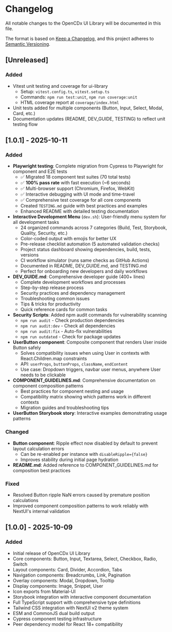 # Changelog

All notable changes to the OpenCDx UI Library will be documented in this file.

The format is based on [Keep a Changelog](https://keepachangelog.com/en/1.0.0/),
and this project adheres to [Semantic Versioning](https://semver.org/spec/v2.0.0.html).

## [Unreleased]

### Added
- Vitest unit testing and coverage for ui-library
  - Setup: `vitest.config.ts`, `vitest.setup.ts`
  - Commands: `npm run test:unit`, `npm run coverage:unit`
  - HTML coverage report at `coverage/index.html`
- Unit tests added for multiple components (Button, Input, Select, Modal, Card, etc.)
- Documentation updates (README, DEV_GUIDE, TESTING) to reflect unit testing flow

## [1.0.1] - 2025-10-11

### Added
- **Playwright testing**: Complete migration from Cypress to Playwright for component and E2E tests
  - ✅ Migrated 18 component test suites (70 total tests)
  - ✅ **100% pass rate** with fast execution (~6 seconds)
  - ✅ Multi-browser support (Chromium, Firefox, WebKit)
  - ✅ Interactive debugging with UI mode and time-travel
  - ✅ Comprehensive test coverage for all core components
  - Created `TESTING.md` guide with best practices and examples
  - Enhanced README with detailed testing documentation
- **Interactive Development Menu** (`dev.sh`): User-friendly menu system for all development tasks
  - 24 organized commands across 7 categories (Build, Test, Storybook, Quality, Security, etc.)
  - Color-coded output with emojis for better UX
  - Pre-release checklist automation (5 automated validation checks)
  - Project status dashboard showing dependencies, build, tests, versions
  - CI workflow simulator (runs same checks as GitHub Actions)
  - Documented in README, DEV_GUIDE.md, and TESTING.md
  - Perfect for onboarding new developers and daily workflows
- **DEV_GUIDE.md**: Comprehensive developer guide (400+ lines)
  - Complete development workflows and processes
  - Step-by-step release process
  - Security practices and dependency management
  - Troubleshooting common issues
  - Tips & tricks for productivity
  - Quick reference cards for common tasks
- **Security Scripts**: Added npm audit commands for vulnerability scanning
  - `npm run audit` - Check production dependencies
  - `npm run audit:dev` - Check all dependencies
  - `npm run audit:fix` - Auto-fix vulnerabilities
  - `npm run outdated` - Check for package updates
- **UserButton component**: Composite component that renders User inside Button safely
  - Solves compatibility issues when using User in contexts with React.Children.map constraints
  - API: `userProps`, `buttonProps`, `className`, `endContent`
  - Use case: Dropdown triggers, navbar user menus, anywhere User needs to be clickable
- **COMPONENT_GUIDELINES.md**: Comprehensive documentation on component composition patterns
  - Best practices for component nesting and usage
  - Compatibility matrix showing which patterns work in different contexts
  - Migration guides and troubleshooting tips
- **UserButton Storybook story**: Interactive examples demonstrating usage patterns

### Changed
- **Button component**: Ripple effect now disabled by default to prevent layout calculation errors
  - Can be re-enabled per instance with `disableRipple={false}`
  - Improves stability during initial page hydration
- **README.md**: Added reference to COMPONENT_GUIDELINES.md for composition best practices

### Fixed
- Resolved Button ripple NaN errors caused by premature position calculations
- Improved component composition patterns to work reliably with NextUI's internal validation

## [1.0.0] - 2025-10-09

### Added
- Initial release of OpenCDx UI Library
- Core components: Button, Input, Textarea, Select, Checkbox, Radio, Switch
- Layout components: Card, Divider, Accordion, Tabs
- Navigation components: Breadcrumbs, Link, Pagination
- Overlay components: Modal, Dropdown, Tooltip
- Display components: Image, Snippet, User
- Icon exports from Material-UI
- Storybook integration with interactive component documentation
- Full TypeScript support with comprehensive type definitions
- Tailwind CSS integration with NextUI v2 theme system
- ESM and CommonJS dual build output
- Cypress component testing infrastructure
- Peer dependency model for React 18+ compatibility

